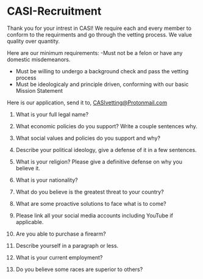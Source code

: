 # CASI-Recruitment

Thank you for your intrest in CASI! We require each and every member to conform to the requirments and go through the 
vetting process. We value quality over quantity. 

Here are our minimum requirements:
  -Must not be a felon or have any domestic misdemeanors. 
  - Must be willing to undergo a background check and pass the vetting process
  - Must be ideologicaly and principle driven, conforming with our basic Mission Statement

Here is our application, send it to, CASIvetting@Protonmail.com

1. What is your full legal name? 

2. What economic policies do you support? Write a couple sentences why.

3. What social values and policies do you support and why?

2. Describe your political ideology, give a defense of it in a few sentences. 

3. What is your religion? Please give a definitive defense on why you believe it. 

4. What is your nationality?

5. What do you believe is the greatest threat to your country? 

6. What are some proactive solutions to face what is to come?

7. Please link all your social media accounts including YouTube if applicable. 

8. Are you able to purchase a firearm?

9. Describe yourself in a paragraph or less. 

10. What is your current employment?

11. Do you believe some races are superior to others? 
